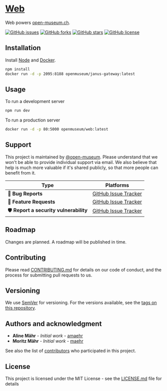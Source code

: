 # [Web](https://open-museum.ch/)

Web powers [open-museum.ch](https://open-museum.ch/).

[![GitHub issues](https://img.shields.io/github/issues/open-museum/web.svg)](https://github.com/open-museum/web/issues)
[![GitHub forks](https://img.shields.io/github/forks/open-museum/web.svg)](https://github.com/open-museum/web/network)
[![GitHub stars](https://img.shields.io/github/stars/open-museum/web.svg)](https://github.com/open-museum/web/stargazers)
[![GitHub license](https://img.shields.io/github/license/open-museum/web.svg)](https://github.com/open-museum/web/blob/master/LICENSE.md)

## Installation

Install [Node](https://nodejs.org/en/download/package-manager/) and [Docker](https://docs.docker.com/get-docker/).

```bash
npm install
docker run -d -p 2095:8188 openmuseum/janus-gateway:latest
```

## Usage

To run a development server

```bash
npm run dev
```

To run a production server

```bash
docker run -d -p 80:5000 openmuseum/web:latest
```

## Support

This project is maintained by [@open-museum](https://github.com/open-museum). Please understand that we won't be able to provide individual support via email. We also believe that help is much more valuable if it's shared publicly, so that more people can benefit from it.

| Type                   | Platforms                                                    |
| ---------------------- | ------------------------------------------------------------ |
| 🚨 **Bug Reports**      | [GitHub Issue Tracker](https://github.com/open-museum/web/issues) |
| 🎁 **Feature Requests** | [GitHub Issue Tracker](https://github.com/open-museum/web/issues) |
| 🛡 **Report a security vulnerability**      | [GitHub Issue Tracker](https://github.com/open-museum/web/issues) |

## Roadmap

Changes are planned. A roadmap will be published in time.

## Contributing

Please read [CONTRIBUTING.md](CONTRIBUTING.md) for details on our code of conduct, and the process for submitting pull requests to us.

## Versioning

We use [SemVer](http://semver.org/) for versioning. For the versions available, see the [tags on this repository](https://github.com/open-museum/web/tags).

## Authors and acknowledgment

- **Aline Mähr** - _Initial work_ - [amaehr](https://github.com/amaehr)
- **Moritz Mähr** - _Initial work_ - [maehr](https://github.com/maehr)

See also the list of [contributors](https://github.com/open-museum/web/graphs/contributors) who participated in this project.

## License

This project is licensed under the MIT License - see the [LICENSE.md](LICENSE.md) file for details
